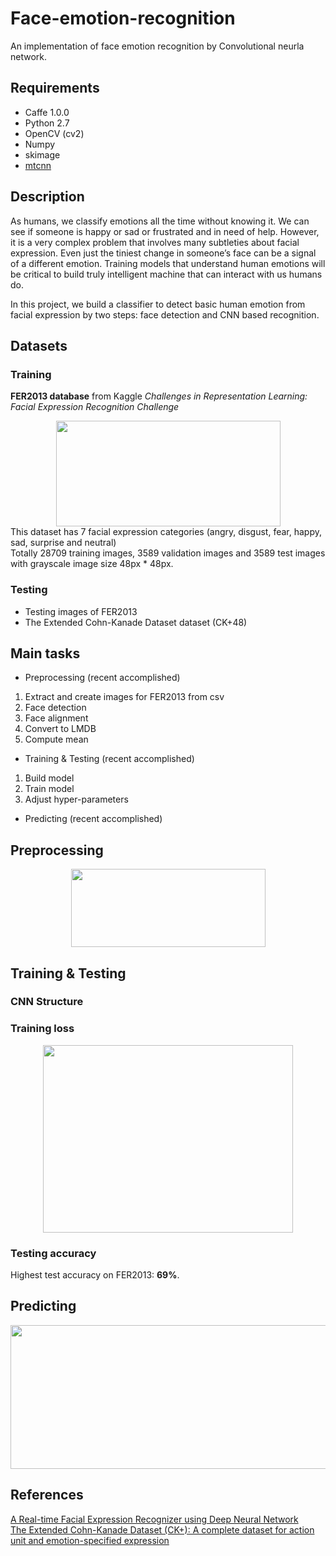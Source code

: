 # Face-emotion-recognition
An implementation of face emotion recognition by Convolutional neurla network.

## Requirements
* Caffe 1.0.0
* Python 2.7
* OpenCV (cv2)
* Numpy
* skimage
* [mtcnn](https://github.com/ipazc/mtcnn)

## Description
As humans, we classify emotions all the time without knowing it. 
We can see if someone is happy or sad or frustrated and in need of help. 
However, it is a very complex problem that involves many subtleties about facial expression. 
Even just the tiniest change in someone’s face can be a signal of a different emotion. 
Training models that understand human emotions will be critical to build truly intelligent machine that can interact with us humans do. 

In this project, we build a classifier to detect basic human emotion from facial expression by two steps: face detection and CNN based recognition. 

## Datasets
### Training
**FER2013 database** from Kaggle
*Challenges in Representation Learning: Facial Expression Recognition Challenge*  
 
<div align="center">
<img src="https://github.com/isthatyoung/Face-emotion-recognition/blob/master/images/Figure%201.png" width = "359" height = "169" align=center />
</div>  
This dataset has 7 facial expression categories (angry, disgust, fear, happy, sad, surprise and neutral)<br>  
Totally 28709 training images, 3589 validation images and 3589 test images with grayscale image size 48px * 48px.  

### Testing
* Testing images of FER2013  
* The Extended Cohn-Kanade Dataset dataset (CK+48)

## Main tasks
* Preprocessing (recent accomplished)
1. Extract and create images for FER2013 from csv
2. Face detection
3. Face alignment
4. Convert to LMDB
5. Compute mean

* Training & Testing (recent accomplished)
1. Build model
2. Train model
3. Adjust hyper-parameters

* Predicting (recent accomplished)

## Preprocessing
<div align="center">
<img src="https://github.com/isthatyoung/Face-emotion-recognition/blob/master/images/Figure%202.png" width = "311" height = "125" align=center />
</div>  

## Training & Testing
### CNN Structure
### Training loss
<div align="center">
<img src="https://github.com/isthatyoung/Face-emotion-recognition/blob/master/Train/data/loss.png" width = "400" height = "300" align=center />
</div>   
 
### Testing accuracy
Highest test accuracy on FER2013: **69%**.
## Predicting
<div align="center">
<img src="https://github.com/isthatyoung/Face-emotion-recognition/blob/master/images/figure3.png" width = "600" height = "230" align=center />
</div> 

## References
[A Real-time Facial Expression Recognizer using Deep Neural Network](http://brain.kaist.ac.kr/document/JJW/ACM_IMCOM_2016_JJW.pdf)  
[The Extended Cohn-Kanade Dataset (CK+): A complete dataset for action unit and emotion-specified expression](http://www.pitt.edu/~jeffcohn/CVPR2010_CK+2.pdf)
